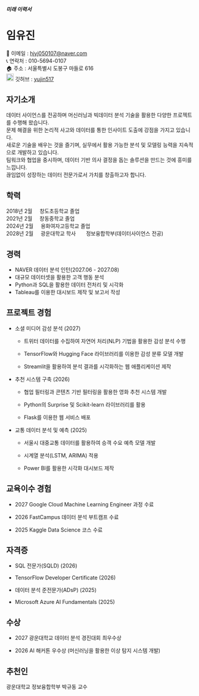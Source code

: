 ##### 미래 이력서
# 임유진
📧 이메일 : hjyj050107@naver.com  
📞 연락처 : 010-5694-0107  
🏠 주소 : 서울특별시 도봉구 마들로 616  
<img src="https://cdn-icons-png.flaticon.com/512/25/25231.png" width="20px"> 깃허브 : [yujin517](https://github.com/yujin517)

## 자기소개
데이터 사이언스를 전공하며 머신러닝과 빅데이터 분석 기술을 활용한 다양한 프로젝트를 수행해 왔습니다.  
문제 해결을 위한 논리적 사고와 데이터를 통한 인사이트 도출에 강점을 가지고 있습니다.  
새로운 기술을 배우는 것을 즐기며, 실무에서 활용 가능한 분석 및 모델링 능력을 지속적으로 개발하고 있습니다.  
팀워크와 협업을 중시하며, 데이터 기반 의사 결정을 돕는 솔루션을 만드는 것에 흥미를 느낍니다.  
끊임없이 성장하는 데이터 전문가로서 가치를 창출하고자 합니다.

## 학력
2018년 2월 &nbsp;&nbsp;&nbsp;&nbsp;창도초등학교 졸업  
2021년 2월 &nbsp;&nbsp;&nbsp;&nbsp;창동중학교 졸업  
2024년 2월 &nbsp;&nbsp;&nbsp;&nbsp;용화여자고등학교 졸업  
2028년 2월 &nbsp;&nbsp;&nbsp;&nbsp;광운대학교 학사 &nbsp;&nbsp;&nbsp;&nbsp;&nbsp;&nbsp;정보융합학부(데이터사이언스 전공)

## 경력
- NAVER 데이터 분석 인턴(2027.06 - 2027.08)
- 대규모 데이터셋을 활용한 고객 행동 분석
- Python과 SQL을 활용한 데이터 전처리 및 시각화
- Tableau를 이용한 대시보드 제작 및 보고서 작성
## 프로젝트 경험
- 소셜 미디어 감성 분석 (2027)

  - 트위터 데이터를 수집하여 자연어 처리(NLP) 기법을 활용한 감성 분석 수행

  - TensorFlow와 Hugging Face 라이브러리를 이용한 감성 분류 모델 개발

  - Streamlit을 활용하여 분석 결과를 시각화하는 웹 애플리케이션 제작

- 추천 시스템 구축 (2026)

  - 협업 필터링과 콘텐츠 기반 필터링을 활용한 영화 추천 시스템 개발

  - Python의 Surprise 및 Scikit-learn 라이브러리를 활용

  - Flask를 이용한 웹 서비스 배포

- 교통 데이터 분석 및 예측 (2025)

  - 서울시 대중교통 데이터를 활용하여 승객 수요 예측 모델 개발

  - 시계열 분석(LSTM, ARIMA) 적용

  - Power BI를 활용한 시각화 대시보드 제작


## 교육이수 경험
- 2027 Google Cloud Machine Learning Engineer 과정 수료

- 2026 FastCampus 데이터 분석 부트캠프 수료

- 2025 Kaggle Data Science 코스 수료
## 자격증
- SQL 전문가(SQLD) (2026)

- TensorFlow Developer Certificate (2026)

- 데이터 분석 준전문가(ADsP) (2025)

- Microsoft Azure AI Fundamentals (2025)
## 수상
- 2027 광운대학교 데이터 분석 경진대회 최우수상

- 2026 AI 해커톤 우수상 (머신러닝을 활용한 이상 탐지 시스템 개발)

## 추천인
광운대학교 정보융합학부 박규동 교수

